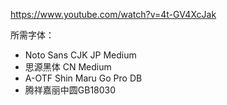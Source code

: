 https://www.youtube.com/watch?v=4t-GV4XcJak

所需字体：

- Noto Sans CJK JP Medium
- 思源黑体 CN Medium
- A-OTF Shin Maru Go Pro DB
- 腾祥嘉丽中圆GB18030

